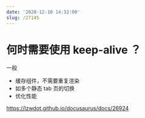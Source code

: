 ```yaml
---
date: '2020-12-10 14:32:00'
slug: /27145
---
```


# 何时需要使用 keep-alive ？

一般

- 缓存组件，不需要重复渲染
- 如多个静态 tab 页的切换
- 优化性能

https://lzwdot.github.io/docusaurus/docs/26924
 
 
 
 
 
 
 
 
 
 
 
 
 
 
 
 
 
 
 
 
 
 
 
 
 
